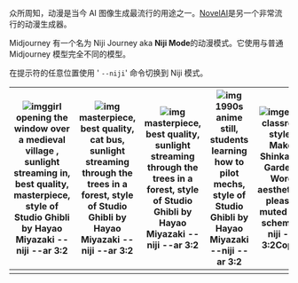 众所周知，动漫是当今 AI 图像生成最流行的用途之一。[NovelAI](https://aituts.com/run-novelai-image-generator-locally/)是另一个非常流行的动漫生成器。

Midjourney 有一个名为 Niji Journey aka **Niji Mode**的动漫模式。它使用与普通 Midjourney 模型完全不同的模型。

在提示符的任意位置使用 ' `--niji`' 命令切换到 Niji 模式。

| ![img](https://nhrvt0kw31.feishu.cn/space/api/box/stream/download/asynccode/?code=NDNlZTNkZTUxMDY4ZjhlNzUzZmNkZGY5ZGZkNmNiMjJfcnNtVnptRlo4RHdsNHBjWmNDT2piZ3NoQ1RScndKQmFfVG9rZW46TFU1c2JJdUowb1JKcHF4OENFR2M2S3VDbmhlXzE2ODQyMDQyOTM6MTY4NDIwNzg5M19WNA)girl opening the window over a medieval village , sunlight streaming in, best quality, masterpiece, style of Studio Ghibli by Hayao Miyazaki --niji --ar 3:2 | ![img](https://nhrvt0kw31.feishu.cn/space/api/box/stream/download/asynccode/?code=MzM2NDNmYWJkZWIyM2Y1YjRjY2JhNTBjMDEyZGFkZjNfS3VzUTJQS1dQQXI5N0puR2UybmJHSXpDeEE0SVFtQXJfVG9rZW46S2RIN2Izd1d0b3UwQUJ4SjMxZGN1dXhJbmJlXzE2ODQyMDQyOTM6MTY4NDIwNzg5M19WNA)masterpiece, best quality, cat bus, sunlight streaming through the trees in a forest, style of Studio Ghibli by Hayao Miyazaki --niji --ar 3:2 | ![img](https://nhrvt0kw31.feishu.cn/space/api/box/stream/download/asynccode/?code=NjcyMGUyY2QwNjMzNWU3OGQxNmI2ZjEyMTIwYmZhN2RfRUZOc3RVM3BCenpMbXpFUFVoYkpqTG1CZHF6SjRWNkVfVG9rZW46R2F0aWJKNU9ib1Q3ZjR4U0E5T2NBSnRibnpiXzE2ODQyMDQyOTM6MTY4NDIwNzg5M19WNA)masterpiece, best quality, sunlight streaming through the trees in a forest, style of Studio Ghibli by Hayao Miyazaki --niji --ar 3:2 | ![img](https://nhrvt0kw31.feishu.cn/space/api/box/stream/download/asynccode/?code=ZGRhZGI3NzYzOWJjMTRkMjY0NzU1ZDJkZDNiZmNlMWNfMVlvc3BIOVNTMlo4NnV6MENyT2tYREdkWXNMUHFycjVfVG9rZW46RnFZM2JWVzF5b21pdWx4dHdyZ2NDU3BEbnljXzE2ODQyMDQyOTM6MTY4NDIwNzg5M19WNA)1990s anime still, students learning how to pilot mechs, style of Studio Ghibli by Hayao Miyazaki --niji --ar 3:2 | ![img](https://nhrvt0kw31.feishu.cn/space/api/box/stream/download/asynccode/?code=MTYwY2Y5YjRkM2FiMjRmMzA5YTg1Y2EwZWM2OWM4NDZfM0JxYTlxSmJscW9Gc0tuVTNhYldOYm9ncDhXNnY4bjlfVG9rZW46TjdXYmJYSWZ2b2t5ejB4Tm84VGNoUVZzblVmXzE2ODQyMDQyOTM6MTY4NDIwNzg5M19WNA)empty classroom, style of Makoto Shinkai The Garden of Words, aesthetically pleasing, muted color scheme --niji --ar 3:2Copied! |
| ------------------------------------------------------------ | ------------------------------------------------------------ | ------------------------------------------------------------ | ------------------------------------------------------------ | ------------------------------------------------------------ |
|                                                              |                                                              |                                                              |                                                              |                                                              |
